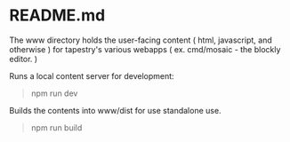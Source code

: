 # README.md

The www directory holds the user-facing content ( html, javascript, and otherwise ) for tapestry's various webapps ( ex. cmd/mosaic - the blockly editor. )

Runs a local content server for development:

> npm run dev

Builds the contents into www/dist for use standalone use.

> npm run build
